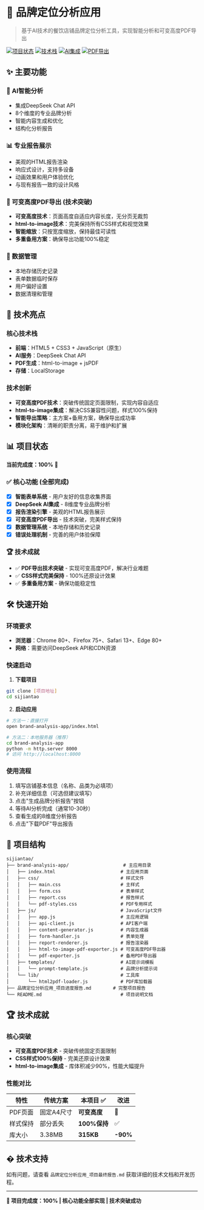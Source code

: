 # 🎯 品牌定位分析应用

> 基于AI技术的餐饮店铺品牌定位分析工具，实现智能分析和可变高度PDF导出

[![项目状态](https://img.shields.io/badge/状态-100%25完成-brightgreen)](https://github.com/XUXIKAI886/html-pdf)
[![技术栈](https://img.shields.io/badge/技术栈-HTML5%20%7C%20CSS3%20%7C%20JavaScript-blue)](https://github.com/XUXIKAI886/html-pdf)
[![AI集成](https://img.shields.io/badge/AI-DeepSeek%20API-orange)](https://github.com/XUXIKAI886/html-pdf)
[![PDF导出](https://img.shields.io/badge/PDF-可变高度技术-green)](https://github.com/XUXIKAI886/html-pdf)

## ✨ 主要功能

### 🤖 AI智能分析
- 集成DeepSeek Chat API
- 8个维度的专业品牌分析
- 智能内容生成和优化
- 结构化分析报告

### 📊 专业报告展示
- 美观的HTML报告渲染
- 响应式设计，支持多设备
- 动画效果和用户体验优化
- 与现有报告一致的设计风格

### 📄 可变高度PDF导出 (技术突破)
- **可变高度技术**：页面高度自适应内容长度，无分页无裁剪
- **html-to-image技术**：完美保持所有CSS样式和视觉效果
- **智能缩放**：只按宽度缩放，保持最佳可读性
- **多重备用方案**：确保导出功能100%稳定

### 💾 数据管理
- 本地存储历史记录
- 表单数据临时保存
- 用户偏好设置
- 数据清理和管理

## 🚀 技术亮点

### 核心技术栈
- **前端**：HTML5 + CSS3 + JavaScript（原生）
- **AI服务**：DeepSeek Chat API
- **PDF生成**：html-to-image + jsPDF
- **存储**：LocalStorage

### 技术创新
- **可变高度PDF技术**：突破传统固定页面限制，实现内容自适应
- **html-to-image集成**：解决CSS兼容性问题，样式100%保持
- **智能导出策略**：主方案+备用方案，确保导出成功率
- **模块化架构**：清晰的职责分离，易于维护和扩展

## 📊 项目状态

**当前完成度：100%** 🎉

### ✅ 核心功能 (全部完成)
- [x] **智能表单系统** - 用户友好的信息收集界面
- [x] **DeepSeek AI集成** - 8维度专业品牌分析
- [x] **报告渲染引擎** - 美观的HTML报告展示
- [x] **可变高度PDF导出** - 技术突破，完美样式保持
- [x] **数据管理系统** - 本地存储和历史记录
- [x] **错误处理机制** - 完善的用户体验保障

### 🏆 技术成就
- ✅ **PDF导出技术突破** - 实现可变高度PDF，解决行业难题
- ✅ **CSS样式完美保持** - 100%还原设计效果
- ✅ **多重备用方案** - 确保功能稳定性

## 🛠️ 快速开始

### 环境要求
- **浏览器**：Chrome 80+、Firefox 75+、Safari 13+、Edge 80+
- **网络**：需要访问DeepSeek API和CDN资源

### 快速启动

1. **下载项目**
```bash
git clone [项目地址]
cd sijiantao
```

2. **启动应用**
```bash
# 方法一：直接打开
open brand-analysis-app/index.html

# 方法二：本地服务器（推荐）
cd brand-analysis-app
python -m http.server 8000
# 访问 http://localhost:8000
```

### 使用流程
1. 填写店铺基本信息（名称、品类为必填项）
2. 补充详细信息（可选但建议填写）
3. 点击"生成品牌分析报告"按钮
4. 等待AI分析完成（通常10-30秒）
5. 查看生成的8维度分析报告
6. 点击"下载PDF"导出报告

## 📁 项目结构

```
sijiantao/
├── brand-analysis-app/                    # 主应用目录
│   ├── index.html                        # 主应用页面
│   ├── css/                              # 样式文件
│   │   ├── main.css                      # 主样式
│   │   ├── form.css                      # 表单样式
│   │   ├── report.css                    # 报告样式
│   │   └── pdf-styles.css                # PDF专用样式
│   ├── js/                               # JavaScript文件
│   │   ├── app.js                        # 主应用逻辑
│   │   ├── api-client.js                 # API客户端
│   │   ├── content-generator.js          # 内容生成器
│   │   ├── form-handler.js               # 表单处理
│   │   ├── report-renderer.js            # 报告渲染器
│   │   ├── html-to-image-pdf-exporter.js # 可变高度PDF导出器
│   │   └── pdf-exporter.js               # 备用PDF导出器
│   ├── templates/                        # AI提示词模板
│   │   └── prompt-template.js            # 品牌分析提示词
│   └── lib/                              # 工具库
│       └── html2pdf-loader.js            # PDF库加载器
├── 品牌定位分析应用_项目进度报告.md        # 完整项目报告
└── README.md                             # 项目说明文档
```

## 🏆 技术成就

### 核心突破
- **可变高度PDF技术** - 突破传统固定页面限制
- **CSS样式100%保持** - 完美还原设计效果
- **html-to-image集成** - 库体积减少90%，性能大幅提升

### 性能对比
| 特性 | 传统方案 | 本项目 ✅ | 改进 |
|------|---------|-----------|------|
| PDF页面 | 固定A4尺寸 | **可变高度** | 🚀 |
| 样式保持 | 部分丢失 | **100%保持** | ✅ |
| 库大小 | 3.38MB | **315KB** | **-90%** |

## � 技术支持

如有问题，请查看 `品牌定位分析应用_项目最终报告.md` 获取详细的技术文档和开发历程。

---

**🎯 项目完成度：100% | 核心功能全部实现 | 技术突破成功**
